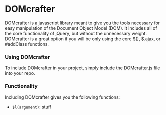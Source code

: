 # DOMcrafter

DOMcrafter is a javascript library meant to give you the tools necessary
for easy manipulation of the Document Object Model (DOM).  It includes
all of the core functionality of jQuery, but without the unnecessary weight.
DOMcrafter is a great option if you will be only using the core $(), $.ajax,
or #addClass functions.

### Using DOMcrafter

To include DOMcrafter in your project, simply include the DOMcrafter.js file
into your repo.

### Functionality

Including DOMcrafter gives you the following functions:

- `$l(argument)`:  stuff
